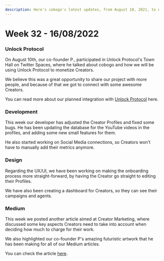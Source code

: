 ```yaml
---
description: Here's cobogo's latest updates, from August 10, 2021, to August 16th, 2022
---
```


# Week 32 - 16/08/2022

### Unlock Protocol

On August 10th, our co-founder P., participated in Unlock Protocol's Town Hall on Twitter Spaces, where he talked about cobogo and how we will be using Unlock Protocol to monetize Creators.

We believe this was a great opportunity to share our project with more people, and because of that we got to connect with some awesome Creators.

You can read more about our planned integration with [Unlock Protocol](../../overview/planned-features/gated-content.md) here.

### Development

This week our developer has adjusted the Creator Profiles and fixed some bugs. He has been updating the database for the YouTube videos in the profiles, and adding some new small features for them.

He also started working on Social Media connections, so Creators won't have to manually add their metrics anymore.

### Design

Regarding the UX/UI, we have been working on making the onboarding process more straight-forward, by having the Creator go straight to editing their Profiles.

We have also been creating a dashboard for Creators, so they can see their campaigns and agents.

### Medium

This week we posted another article aimed at Creator Marketing, where discussed some key aspects Creators need to take into account when deciding how much to charge for their work.

We also highlighted our co-founder P's amazing futuristic artwork that he has been making for all of our Medium articles.

You can check the article [here](https://medium.com/@cobogosocial/how-to-estimate-your-works-value-as-a-content-creator-f8282dc18334).
